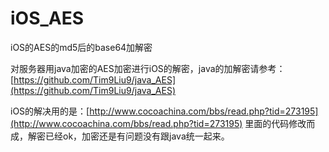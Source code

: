 # iOS_AES
iOS的AES的md5后的base64加解密 

对服务器用java加密的AES加密进行iOS的解密，java的加解密请参考：[https://github.com/Tim9Liu9/java_AES](https://github.com/Tim9Liu9/java_AES)

iOS的解决用的是：[http://www.cocoachina.com/bbs/read.php?tid=273195](http://www.cocoachina.com/bbs/read.php?tid=273195) 里面的代码修改而成，解密已经ok，加密还是有问题没有跟java统一起来。
